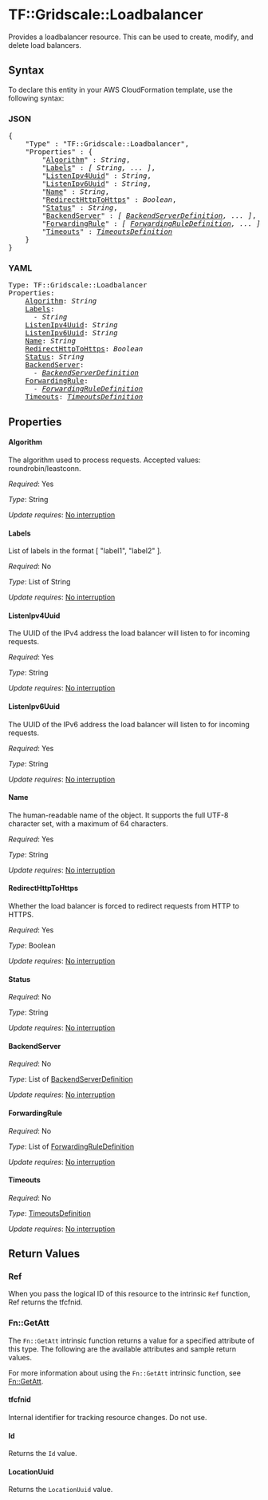 # TF::Gridscale::Loadbalancer

Provides a loadbalancer resource. This can be used to create, modify, and delete load balancers.

## Syntax

To declare this entity in your AWS CloudFormation template, use the following syntax:

### JSON

<pre>
{
    "Type" : "TF::Gridscale::Loadbalancer",
    "Properties" : {
        "<a href="#algorithm" title="Algorithm">Algorithm</a>" : <i>String</i>,
        "<a href="#labels" title="Labels">Labels</a>" : <i>[ String, ... ]</i>,
        "<a href="#listenipv4uuid" title="ListenIpv4Uuid">ListenIpv4Uuid</a>" : <i>String</i>,
        "<a href="#listenipv6uuid" title="ListenIpv6Uuid">ListenIpv6Uuid</a>" : <i>String</i>,
        "<a href="#name" title="Name">Name</a>" : <i>String</i>,
        "<a href="#redirecthttptohttps" title="RedirectHttpToHttps">RedirectHttpToHttps</a>" : <i>Boolean</i>,
        "<a href="#status" title="Status">Status</a>" : <i>String</i>,
        "<a href="#backendserver" title="BackendServer">BackendServer</a>" : <i>[ <a href="backendserverdefinition.md">BackendServerDefinition</a>, ... ]</i>,
        "<a href="#forwardingrule" title="ForwardingRule">ForwardingRule</a>" : <i>[ <a href="forwardingruledefinition.md">ForwardingRuleDefinition</a>, ... ]</i>,
        "<a href="#timeouts" title="Timeouts">Timeouts</a>" : <i><a href="timeoutsdefinition.md">TimeoutsDefinition</a></i>
    }
}
</pre>

### YAML

<pre>
Type: TF::Gridscale::Loadbalancer
Properties:
    <a href="#algorithm" title="Algorithm">Algorithm</a>: <i>String</i>
    <a href="#labels" title="Labels">Labels</a>: <i>
      - String</i>
    <a href="#listenipv4uuid" title="ListenIpv4Uuid">ListenIpv4Uuid</a>: <i>String</i>
    <a href="#listenipv6uuid" title="ListenIpv6Uuid">ListenIpv6Uuid</a>: <i>String</i>
    <a href="#name" title="Name">Name</a>: <i>String</i>
    <a href="#redirecthttptohttps" title="RedirectHttpToHttps">RedirectHttpToHttps</a>: <i>Boolean</i>
    <a href="#status" title="Status">Status</a>: <i>String</i>
    <a href="#backendserver" title="BackendServer">BackendServer</a>: <i>
      - <a href="backendserverdefinition.md">BackendServerDefinition</a></i>
    <a href="#forwardingrule" title="ForwardingRule">ForwardingRule</a>: <i>
      - <a href="forwardingruledefinition.md">ForwardingRuleDefinition</a></i>
    <a href="#timeouts" title="Timeouts">Timeouts</a>: <i><a href="timeoutsdefinition.md">TimeoutsDefinition</a></i>
</pre>

## Properties

#### Algorithm

The algorithm used to process requests. Accepted values: roundrobin/leastconn.

_Required_: Yes

_Type_: String

_Update requires_: [No interruption](https://docs.aws.amazon.com/AWSCloudFormation/latest/UserGuide/using-cfn-updating-stacks-update-behaviors.html#update-no-interrupt)

#### Labels

List of labels in the format [ "label1", "label2" ].

_Required_: No

_Type_: List of String

_Update requires_: [No interruption](https://docs.aws.amazon.com/AWSCloudFormation/latest/UserGuide/using-cfn-updating-stacks-update-behaviors.html#update-no-interrupt)

#### ListenIpv4Uuid

The UUID of the IPv4 address the load balancer will listen to for incoming requests.

_Required_: Yes

_Type_: String

_Update requires_: [No interruption](https://docs.aws.amazon.com/AWSCloudFormation/latest/UserGuide/using-cfn-updating-stacks-update-behaviors.html#update-no-interrupt)

#### ListenIpv6Uuid

The UUID of the IPv6 address the load balancer will listen to for incoming requests.

_Required_: Yes

_Type_: String

_Update requires_: [No interruption](https://docs.aws.amazon.com/AWSCloudFormation/latest/UserGuide/using-cfn-updating-stacks-update-behaviors.html#update-no-interrupt)

#### Name

The human-readable name of the object. It supports the full UTF-8 character set, with a maximum of 64 characters.

_Required_: Yes

_Type_: String

_Update requires_: [No interruption](https://docs.aws.amazon.com/AWSCloudFormation/latest/UserGuide/using-cfn-updating-stacks-update-behaviors.html#update-no-interrupt)

#### RedirectHttpToHttps

Whether the load balancer is forced to redirect requests from HTTP to HTTPS.

_Required_: Yes

_Type_: Boolean

_Update requires_: [No interruption](https://docs.aws.amazon.com/AWSCloudFormation/latest/UserGuide/using-cfn-updating-stacks-update-behaviors.html#update-no-interrupt)

#### Status

_Required_: No

_Type_: String

_Update requires_: [No interruption](https://docs.aws.amazon.com/AWSCloudFormation/latest/UserGuide/using-cfn-updating-stacks-update-behaviors.html#update-no-interrupt)

#### BackendServer

_Required_: No

_Type_: List of <a href="backendserverdefinition.md">BackendServerDefinition</a>

_Update requires_: [No interruption](https://docs.aws.amazon.com/AWSCloudFormation/latest/UserGuide/using-cfn-updating-stacks-update-behaviors.html#update-no-interrupt)

#### ForwardingRule

_Required_: No

_Type_: List of <a href="forwardingruledefinition.md">ForwardingRuleDefinition</a>

_Update requires_: [No interruption](https://docs.aws.amazon.com/AWSCloudFormation/latest/UserGuide/using-cfn-updating-stacks-update-behaviors.html#update-no-interrupt)

#### Timeouts

_Required_: No

_Type_: <a href="timeoutsdefinition.md">TimeoutsDefinition</a>

_Update requires_: [No interruption](https://docs.aws.amazon.com/AWSCloudFormation/latest/UserGuide/using-cfn-updating-stacks-update-behaviors.html#update-no-interrupt)

## Return Values

### Ref

When you pass the logical ID of this resource to the intrinsic `Ref` function, Ref returns the tfcfnid.

### Fn::GetAtt

The `Fn::GetAtt` intrinsic function returns a value for a specified attribute of this type. The following are the available attributes and sample return values.

For more information about using the `Fn::GetAtt` intrinsic function, see [Fn::GetAtt](https://docs.aws.amazon.com/AWSCloudFormation/latest/UserGuide/intrinsic-function-reference-getatt.html).

#### tfcfnid

Internal identifier for tracking resource changes. Do not use.

#### Id

Returns the <code>Id</code> value.

#### LocationUuid

Returns the <code>LocationUuid</code> value.

